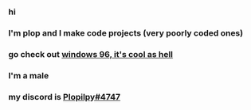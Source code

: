 ### hi
### I'm plop and I make code projects (very poorly coded ones)
### go check out [windows 96, it's cool as hell](https://windows96.net)
### I'm a male
### my discord is [Plopilpy#4747](https://discordapp.com)

<!--
**plopilpy/plopilpy** is a ✨ _special_ ✨ repository because its `README.md` (this file) appears on your GitHub profile.

Here are some ideas to get you started:

- 🔭 I’m currently working on ...
- 🌱 I’m currently learning ...
- 👯 I’m looking to collaborate on ...
- 🤔 I’m looking for help with ...
- 💬 Ask me about ...
- 📫 How to reach me: ...
- 😄 Pronouns: ...
- ⚡ Fun fact: ...
-->
